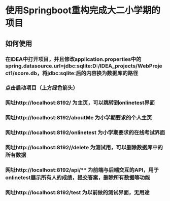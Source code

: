 # 使用Springboot重构完成大二小学期的项目

## 如何使用

### 在IDEA中打开项目，并且修改application.properties中的spring.datasource.url=jdbc:sqlite:D:/IDEA_projects/WebProject1/score.db，将jdbc:sqlite:后的内容换为数据库的路径

### 点击启动项目（上方绿色箭头）

### 网址http://localhost:8192/ 为主页，可以跳转到onlinetest界面

### 网址http://localhost:8192/aboutMe 为小学期要求的个人主页

### 网址http://localhost:8192/onlinetest 为小学期要求的在线考试界面

### 网址http://localhost:8192//delete 为测试用，可以删除数据库中的所有数据

### 网址http://localhost:8192/api/** 为前端与后端交互的API，用于onlinetest展示所有人的成绩，提交答案，删除所有数据等功能

### 网址http://localhost:8192/test 为以前做的测试界面，无用途